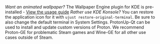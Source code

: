 *Want an animated wallpaper?* The Wallpaper Engine plugin for KDE is pre-installed - [View the usage guide](https://github.com/catsout/wallpaper-engine-kde-plugin#usage)
*Rather use KDE Konsole?* You can restore the application icon for it with `ujust restore-original-terminal`. Be sure to also change the default terminal in System Settings.
ProtonUp-Qt can be used to install and update custom versions of Proton. We recommend Proton-GE for problematic Steam games and Wine-GE for all other use cases outside of Steam.
